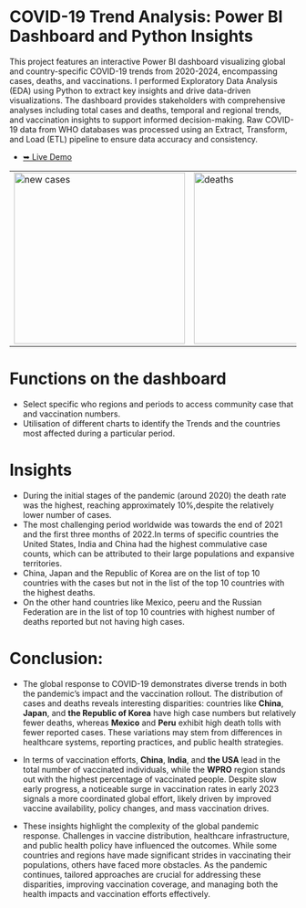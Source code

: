 # COVID-19 Trend Analysis: Power BI Dashboard and Python Insights
This project features an interactive Power BI dashboard visualizing global and country-specific COVID-19 trends from 2020-2024, encompassing cases, deaths, and vaccinations. I performed Exploratory Data Analysis (EDA) using Python to extract key insights and drive data-driven visualizations. The dashboard provides stakeholders with comprehensive analyses including total cases and deaths, temporal and regional trends, and vaccination insights to support informed decision-making. Raw COVID-19 data from WHO databases was processed using an Extract, Transform, and Load (ETL) pipeline to ensure data accuracy and consistency.
- [➥ Live Demo](https://app.powerbi.com/view?r=eyJrIjoiYmUwMTU4ZTMtYjRiMy00NGE0LTk0YmMtZDdhYmE0OTU1ZTRkIiwidCI6IjNjYWNjYzA2LTY3ZmEtNDdjZS05YzVhLTIyNDM2OWUxNzZlMyJ9)

<table>
    <tr>
        <td><img src="https://github.com/irahul32/Global-COVID-19-Trends-with-Power-BI-Dashboard-and-Python-EDA/blob/main/Screesshots/newcases.png" alt="new cases" width="300"/></td>
        <td><img src="https://github.com/irahul32/Global-COVID-19-Trends-with-Power-BI-Dashboard-and-Python-EDA/blob/main/Screesshots/deaths.png" alt="deaths" width="300"/></td>
        <td><img src="https://github.com/irahul32/Global-COVID-19-Trends-with-Power-BI-Dashboard-and-Python-EDA/blob/main/Screesshots/Vacc over regions.png" alt="Vacc over regions" width="300"/></td>
        <td><img src="https://github.com/irahul32/Global-COVID-19-Trends-with-Power-BI-Dashboard-and-Python-EDA/blob/main/Screesshots/Vacc over time.png" alt="Vacc over time" width="300"/></td>
    </tr>
</table>

# Functions on the dashboard
- Select specific who regions and periods to access community case that and vaccination numbers.
- Utilisation of different charts to identify the Trends and the countries most affected during a particular period.
# Insights
- During the initial stages of the pandemic (around 2020) the death rate was the highest, reaching approximately 10%,despite the relatively lower number of cases.
- The most challenging period worldwide was towards the end of 2021 and the first three months of 2022.In terms of specific countries the United States, India and China had the highest commulative case counts, which can be attributed to their large populations and expansive territories.
- China, Japan and the Republic of Korea are on the list of top 10 countries with the cases but not in the list of the top 10 countries with the highest deaths.
- On the other hand countries like Mexico, peeru and the Russian Federation are in the list of top 10 countries with highest number of deaths reported but not having high cases.
# Conclusion:
- The global response to COVID-19 demonstrates diverse trends in both the pandemic’s impact and the vaccination rollout. The distribution of cases and deaths reveals interesting disparities: countries like **China**, **Japan**, and **the Republic of Korea** have high case numbers but relatively fewer deaths, whereas **Mexico** and **Peru** exhibit high death tolls with fewer reported cases. These variations may stem from differences in healthcare systems, reporting practices, and public health strategies.

- In terms of vaccination efforts, **China**, **India**, and **the USA** lead in the total number of vaccinated individuals, while the **WPRO** region stands out with the highest percentage of vaccinated people. Despite slow early progress, a noticeable surge in vaccination rates in early 2023 signals a more coordinated global effort, likely driven by improved vaccine availability, policy changes, and mass vaccination drives.

- These insights highlight the complexity of the global pandemic response. Challenges in vaccine distribution, healthcare infrastructure, and public health policy have influenced the outcomes. While some countries and regions have made significant strides in vaccinating their populations, others have faced more obstacles. As the pandemic continues, tailored approaches are crucial for addressing these disparities, improving vaccination coverage, and managing both the health impacts and vaccination efforts effectively.
